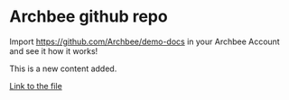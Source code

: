 # Archbee github repo

Import <https://github.com/Archbee/demo-docs> in your Archbee Account and see it how it works!

This is a new content added.

[Link to the file](./petstore-2.0.yaml)
